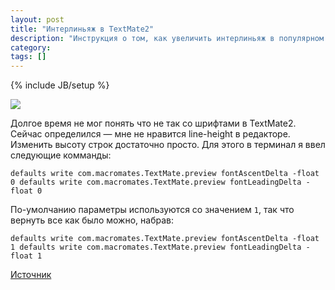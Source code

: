 ```yaml
---
layout: post
title: "Интерлиньяж в TextMate2"
description: "Инструкция о том, как увеличить интерлиньяж в популярном текстовом редакторе textmate 2"
category: 
tags: []
---
```

{% include JB/setup %}

<img src="http://31808.selcdn.ru/it-prm/pics/textmate2LH.jpg" class="img-center" /> 

Долгое время не мог понять что не так со шрифтами в TextMate2. Сейчас определился — мне не нравится line-height в редакторе. Изменить высоту строк достаточно просто. Для этого в терминал я ввел следующие комманды: 

`defaults write com.macromates.TextMate.preview fontAscentDelta -float 0
defaults write com.macromates.TextMate.preview fontLeadingDelta -float 0` 
  
По-умолчанию параметры используются со значением `1`, так что вернуть все как было можно, набрав:

`defaults write com.macromates.TextMate.preview fontAscentDelta -float 1
defaults write com.macromates.TextMate.preview fontLeadingDelta -float 1` 

[Источник][]

[Источник]: https://github.com/textmate/textmate/issues/373